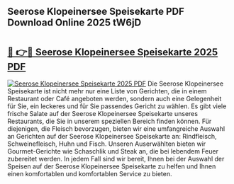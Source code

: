 ## Seerose Klopeinersee Speisekarte PDF Download Online 2025 tW6jD

# <h2><a href="http://gc77fx.nevu.top/?p=Seerose+Klopeinersee+Speisekarte">🔗 👉🔴 Seerose Klopeinersee Speisekarte 2025 PDF</a></h2>

[![Seerose Klopeinersee Speisekarte 2025 PDF](https://i.imgur.com/dBaPXMq.png)](http://gc77fx.nevu.top/?p=Seerose+Klopeinersee+Speisekarte)
Die Seerose Klopeinersee Speisekarte ist nicht mehr nur eine Liste von Gerichten, die in einem Restaurant oder Café angeboten werden, sondern auch eine Gelegenheit für Sie, ein leckeres und für Sie passendes Gericht zu wählen. Es gibt viele frische Salate auf der Seerose Klopeinersee Speisekarte unseres Restaurants, die Sie in unserem speziellen Bereich finden können. Für diejenigen, die Fleisch bevorzugen, bieten wir eine umfangreiche Auswahl an Gerichten auf der Seerose Klopeinersee Speisekarte an: Rindfleisch, Schweinefleisch, Huhn und Fisch. Unseren Auserwählten bieten wir Gourmet-Gerichte wie Schaschlik und Steak an, die bei lebendem Feuer zubereitet werden. In jedem Fall sind wir bereit, Ihnen bei der Auswahl der Speisen auf der Seerose Klopeinersee Speisekarte zu helfen und Ihnen einen komfortablen und komfortablen Service zu bieten.
